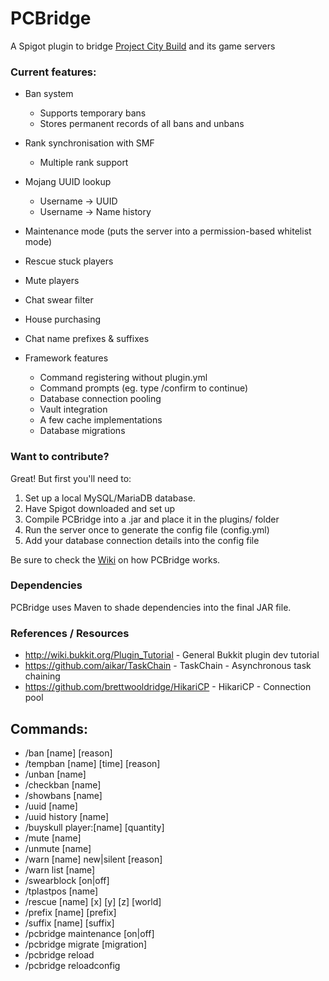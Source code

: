 # PCBridge
A Spigot plugin to bridge [Project City Build](www.projectcitybuild.com) and its game servers

### Current features:
* Ban system
  * Supports temporary bans
  * Stores permanent records of all bans and unbans
* Rank synchronisation with SMF
  * Multiple rank support
* Mojang UUID lookup
  * Username -> UUID
  * Username -> Name history
* Maintenance mode (puts the server into a permission-based whitelist mode)
* Rescue stuck players
* Mute players
* Chat swear filter
* House purchasing
* Chat name prefixes & suffixes

* Framework features
  * Command registering without plugin.yml
  * Command prompts (eg. type /confirm to continue)
  * Database connection pooling
  * Vault integration
  * A few cache implementations
  * Database migrations

### Want to contribute?
Great! But first you'll need to:

1. Set up a local MySQL/MariaDB database.
2. Have Spigot downloaded and set up
3. Compile PCBridge into a .jar and place it in the plugins/ folder
4. Run the server once to generate the config file (config.yml)
5. Add your database connection details into the config file

Be sure to check the [Wiki](https://github.com/andimage/PCBridge/wiki/Contributing) on how PCBridge works.

### Dependencies
PCBridge uses Maven to shade dependencies into the final JAR file.

### References / Resources
* http://wiki.bukkit.org/Plugin_Tutorial - General Bukkit plugin dev tutorial
* https://github.com/aikar/TaskChain - TaskChain - Asynchronous task chaining
* https://github.com/brettwooldridge/HikariCP - HikariCP - Connection pool


## Commands:
* /ban [name] [reason]
* /tempban [name] [time] [reason]
* /unban [name]
* /checkban [name]
* /showbans [name]
* /uuid [name]
* /uuid history [name]
* /buyskull player:[name] [quantity]
* /mute [name]
* /unmute [name]
* /warn [name] new|silent [reason]
* /warn list [name]
* /swearblock [on|off]
* /tplastpos [name]
* /rescue [name] [x] [y] [z] [world]
* /prefix [name] [prefix]
* /suffix [name] [suffix]
* /pcbridge maintenance [on|off]
* /pcbridge migrate [migration]
* /pcbridge reload
* /pcbridge reloadconfig
